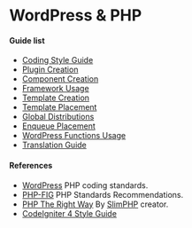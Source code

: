 WordPress & PHP
===

#### Guide list

 * [Coding Style Guide](https://github.com/greenoss/Coding-Standards/tree/master/wp/coding-style-guide/)
 * [Plugin Creation](https://github.com/greenoss/Coding-Standards/tree/master/wp/plugin-creation/)
 * [Component Creation](https://github.com/greenoss/Coding-Standards/tree/master/wp/component-creation/)
 * [Framework Usage](https://github.com/greenoss/Coding-Standards/tree/master/wp/framework-usage/)
 * [Template Creation](https://github.com/greenoss/Coding-Standards/tree/master/wp/template-creation/)
 * [Template Placement](https://github.com/greenoss/Coding-Standards/tree/master/wp/template-placement/)
 * [Global Distributions](https://github.com/greenoss/Coding-Standards/tree/master/wp/global-distributions/)
 * [Enqueue Placement](https://github.com/greenoss/Coding-Standards/tree/master/wp/enqueue-placement/)
 * [WordPress Functions Usage](https://github.com/greenoss/Coding-Standards/tree/master/wp/wordpress-functions-usage)
 * [Translation Guide](https://github.com/greenoss/Coding-Standards/tree/master/wp/translation-guide)

#### References

 * [WordPress](https://make.wordpress.org/core/handbook/best-practices/coding-standards/php/) PHP coding standards.
 * [PHP-FIG](http://www.php-fig.org/psr/) PHP Standards Recommendations.
 * [PHP The Right Way](http://www.phptherightway.com/) By [SlimPHP](https://www.slimframework.com/) creator.
 * [CodeIgniter 4 Style Guide](https://bcit-ci.github.io/CodeIgniter4/contributing/styleguide.html)
